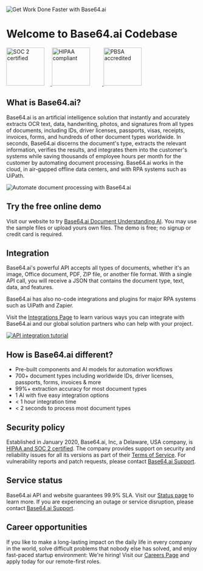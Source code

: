 ![Get Work Done Faster with Base64.ai](https://base64.ai/static/images/thumbnail.png)

# Welcome to Base64.ai Codebase

<a href="https://base64.ai/compliance">
<img src="https://base64.ai/static/content/partners/soc-2-type-1-certified.png" style="height: 100px; margin-right: 1rem;" alt="SOC 2 certified">
<img src="https://base64.ai/static/content/partners/hipaa-certified.png" style="height: 100px; margin-right: 2rem;" alt="HIPAA compliant">
<img src="https://base64.ai/static/content/partners/pbsa.png" style="height: 100px; margin-right: 1rem;" alt="PBSA accredited">
</a>

## What is Base64.ai?

Base64.ai is an artificial intelligence solution that instantly and accurately extracts OCR text, data, handwriting,
photos, and signatures from all types of documents, including IDs, driver licenses, passports, visas, receipts,
invoices, forms, and hundreds of other document types worldwide. In seconds, Base64.ai discerns the document's type,
extracts the relevant information, verifies the results, and integrates them into the customer's systems while saving
thousands of employee hours per month for the customer by automating document processing. Base64.ai works in the cloud,
in air-gapped offline data centers, and with RPA systems such as UiPath.

![Automate document processing with Base64.ai](https://i.imgur.com/jboPOr2.gif)

## Try the free online demo

Visit our website to try [Base64.ai Document Understanding AI](https://base64.ai/demo/document-processing). You may use
the sample files or upload yours own files. The demo is free; no signup or credit card is required.

## Integration

Base64.ai's powerful API accepts all types of documents, whether it's an image, Office document, PDF, ZIP file, or
another file format. With a single API call, you will receive a JSON that contains the document type, text, data, and
features.

Base64.ai has also no-code integrations and plugins for major RPA systems such as UiPath and Zapier.

Visit the [Integrations Page](https://base64.ai/integrations) to learn various ways you can integrate with Base64.ai and
our global solution partners who can help with your project.

[![API integration tutorial](https://img.youtube.com/vi/AvIrk4l7x5w/0.jpg)](https://www.youtube.com/watch?v=AvIrk4l7x5w)

## How is Base64.ai different?

* Pre-built components and AI models for automation workflows
* 700+ document types including worldwide IDs, driver licenses, passports, forms, invoices & more
* 99%+ extraction accuracy for most document types
* 1 AI with five easy integration options
* < 1 hour integration time
* < 2 seconds to process most document types

## Security policy

Established in January 2020, Base64.ai, Inc, a Delaware, USA company,
is [HIPAA and SOC 2 certified](https://base64.ai/compliance). The company provides support on security and reliability
issues for all its versions as part of their [Terms of Service](https://base64.ai/terms-of-service). For vulnerability
reports and patch requests, please contact [Base64.ai Support](mailto:support@base64.ai).

## Service status

Base64.ai API and website guarantees 99.9% SLA. Visit our [Status page](https://stats.uptimerobot.com/938YptklKv) to
learn more. If you are experiencing an outage or service disruption, please
contact [Base64.ai Support](mailto:support@base64.ai).

## Career opportunities

If you like to make a long-lasting impact on the daily life in every company in the world, solve difficult problems that
nobody else has solved, and enjoy fast-paced startup environment: We're hiring! Visit
our [Careers Page](https://base64.ai/careers) and apply today for our remote-first roles.
